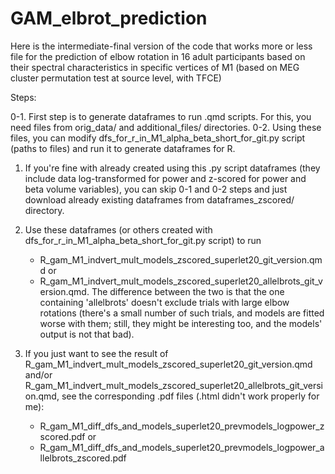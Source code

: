 # GAM_elbrot_prediction
Here is the intermediate-final version of the code that works more or less file for the prediction of elbow rotation in 16 adult participants based on their spectral characteristics in specific vertices of M1 (based on MEG cluster permutation test at source level, with TFCE) 

Steps:

0-1. First step is to generate dataframes to run .qmd scripts. For this, you need files from orig_data/ and additional_files/ directories.
0-2. Using these files, you can modify dfs_for_r_in_M1_alpha_beta_short_for_git.py script (paths to files) and run it to generate dataframes for R.

1. If you're fine with already created using this .py script dataframes (they include data log-transformed for power and z-scored for power and beta volume variables), you can skip 0-1 and 0-2 steps and just download already existing dataframes from dataframes_zscored/ directory.
2. Use these dataframes (or others created with dfs_for_r_in_M1_alpha_beta_short_for_git.py script) to run
    - R_gam_M1_indvert_mult_models_zscored_superlet20_git_version.qmd
      or
    - R_gam_M1_indvert_mult_models_zscored_superlet20_allelbrots_git_version.qmd.
   The difference between the two is that the one containing 'allelbrots' doesn't exclude trials with large elbow rotations (there's a small number of such trials, and models are fitted worse with them; still, they might be interesting too, and the models' output is not that bad).

3. If you just want to see the result of R_gam_M1_indvert_mult_models_zscored_superlet20_git_version.qmd and/or R_gam_M1_indvert_mult_models_zscored_superlet20_allelbrots_git_version.qmd, see the corresponding .pdf files (.html didn't work properly for me):
   - R_gam_M1_diff_dfs_and_models_superlet20_prevmodels_logpower_zscored.pdf
     or
   - R_gam_M1_diff_dfs_and_models_superlet20_prevmodels_logpower_allelbrots_zscored.pdf
